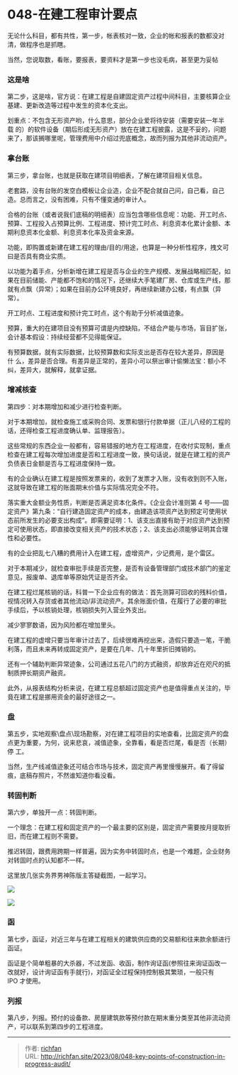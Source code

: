 # 048-在建工程审计要点

无论什么科目，都有共性，第一步，帐表核对一致，企业的帐和报表的数都没对清，做程序也是抓瞎。

当然，您说取数，看账，要报表，要资料才是第一步也没毛病，甚至更为妥帖

### 这是啥

第二步，这是啥，官方说：在建工程是自建固定资产过程中间科目，主要核算企业基建、更新改造等过程中发生的资本化支出。

划重点：不包含无形资产哟，什么意思，部分企业爱将待安装（需要安装一年半载 的）的软件设备（期后形成无形资产）放在在建工程披露，这是不妥的，问题来了，那该搁哪里呢，管理费用中介绍过兜底概念，故而列报为其他非流动资产。

### 拿台账

第三步，拿台账，也就是获取在建项目明细表，了解在建项目相关信息。

老套路，没有台账的发空白模板让企业造，企业不配合就自己问，自己看，自己造。总而言之，没有困难，只有不懂变通的审计人。

合格的台账（或者说我们底稿的明细表）应当包含哪些信息呢：功能、开工时点、预算、工程投入占预算比例、工程进度、预计完工时点、利息资本化累计金额、本期利息资本化金额、利息资本化率及资金来源。

功能，即购置或新建在建工程的理由/目的/用途，也算是一种分析性程序，拽文可曰是否具有商业实质。

以功能为着手点，分析新增在建工程是否与企业的生产规模、发展战略相匹配，如果在目前储能、产能都不饱和的情况下，还继续大手笔建厂房、仓库或生产线，那就有点飘（异常）；如果在目前办公环境良好，再继续新建办公楼，有点飘（异常）。

开工时点、工程进度和预计完工时点，这个有助于分析减值迹象。

预算，重大的在建项目没有预算可谓是内控缺陷，不结合产能与市场，盲目扩张，会计基本假设：持续经营都不见得能保证。

有预算数据，就有实际数据，比较预算数和实际支出是否存在较大差异，原因是什 么，差异是否合理。有差异是正常的，差异小可以祭出审计偷懒法宝：额小不纠，差异大，就解释，就拿证据。

### 增减核查

第四步：对本期增加和减少进行检查判断。

对于本期增加，就检查施工或采购合同、发票和银行付款单据（正儿八经的工程的话，还得检查工程进度确认单、监理报告）。

这些常规的东西企业一般都有，容易错报的地方在工程进度，在收付实现制，重点检查在建工程每次增加进度是否和工程进度一致，换句话说，就是在建工程的资产负债表日金额是否与工程进度保持一致。

有的企业确认在建工程是按照发票来的，收到了发票才入账，没有收到则不入账，这就导致在建工程的账面期末价值与实际情况完全不符。

落实重大金额业务性质，判断是否满足资本化条件。《企业会计准则第 4 号——固定资产》第九条：“自行建造固定资产的成本，由建造该项资产达到预定可使用状态前所发生的必要支出构成”。即需要证明：1、该支出直接有助于对应资产达到预定可使用状态，即直接改变相关资产的技术状态；2、该支出必须能够证明其合理性和必要性。

有的企业把乱七八糟的费用计入在建工程，虚增资产，少记费用，是个雷区。

对于本期减少，就检查审批手续是否完整，是否有设备管理部门或技术部门的鉴定意见，报废单、退库单等原始凭证是否齐全。

在建工程烂尾核销的话，科普一下企业应有的做法：首先测算可回收的残料价值，视情况转入存货或者其他流动/非流动资产。其余账面价值，在履行了必要的审批手续后，予以核销处理，核销损失列入营业外支出。

减少寥寥数语，因为风险都在增加里头。

在建工程的虚增只要当年审计过去了，后续很难再挖出来，造假只要造一笔，干脆利落，而且未来再转成固定资产，是要在几年、几十年里折旧摊销的。

还有一个辅助判断异常迹象，公司通过五花八门的方式融资，却放弃近在咫尺的抵制质押长期资产融资。

此外，从报表结构分析来说，在建工程总额超过固定资产也是值得重点关注的，毕竟在建工程是挪用资金的最好途径之一。

### 盘

第五步，实地观察\盘点\现场勘察，对在建工程项目的实地查看，比固定资产的盘点更为重要，为何，说来悲哀，减值迹象，全靠看，看是否烂尾，看是否（长期）停 工。

当然，生产线减值迹象还可结合市场与技术，固定资产再里慢慢展开。看了得留痕，底稿存照片，不然谁知道你看没看。

### 转固判断

第六步，单独开一点：转固判断。

一个理念：在建工程和固定资产的一个最主要的区别是，固定资产需要按月提取折旧，而在建工程则不需要。

推迟转固，跟费用跨期一样普遍，因为实务中转固时点，也是一个难题，企业财务对转固时点的认知都不一样。

这里放几张实务界男神陈版主答疑截图，一起学习。

![](https://jsd.cdn.zzko.cn/gh/richffan/img@main/obsidian/IPO/048-在建工程审计要点_1.webp)

![](https://jsd.cdn.zzko.cn/gh/richffan/img@main/obsidian/IPO/048-在建工程审计要点_2webp)

### 函

第七步，函证，对近三年与在建工程相关的建筑供应商的交易额和往来款余额进行函证。

函证是个简单粗暴的大杀器，不过发函、收函，制作询证函(参照往来询证函改一改就好，设计询证函有手就行)，对函证全过程保持控制极其繁琐，一般只有 IPO 才使用。

### 列报

第八步，列报。预付的设备款、房屋建筑款等预付款在期末重分类至其他非流动资产，可以联系到第四步的工程进度。

---

> 作者: [richfan](https://richfan.site/)  
> URL: http://richfan.site/2023/08/048-key-points-of-construction-in-progress-audit/  

